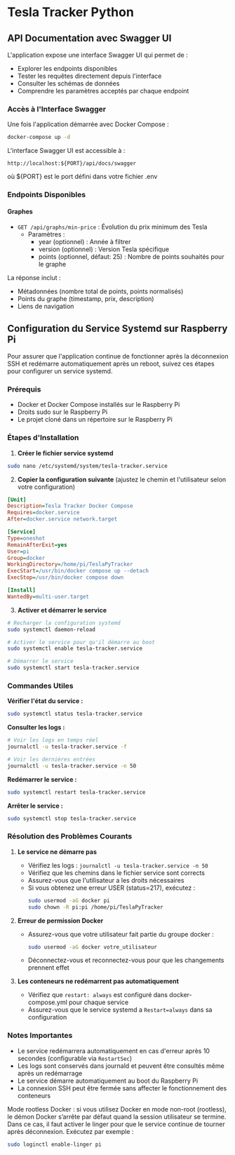 # Tesla Tracker Python

## API Documentation avec Swagger UI

L'application expose une interface Swagger UI qui permet de :
- Explorer les endpoints disponibles
- Tester les requêtes directement depuis l'interface
- Consulter les schémas de données
- Comprendre les paramètres acceptés par chaque endpoint

### Accès à l'Interface Swagger

Une fois l'application démarrée avec Docker Compose :
```bash
docker-compose up -d
```

L'interface Swagger UI est accessible à :
```
http://localhost:${PORT}/api/docs/swagger
```
où ${PORT} est le port défini dans votre fichier .env

### Endpoints Disponibles

#### Graphes
- `GET /api/graphs/min-price` : Évolution du prix minimum des Tesla
  - Paramètres :
    - year (optionnel) : Année à filtrer
    - version (optionnel) : Version Tesla spécifique
    - points (optionnel, défaut: 25) : Nombre de points souhaités pour le graphe

La réponse inclut :
- Métadonnées (nombre total de points, points normalisés)
- Points du graphe (timestamp, prix, description)
- Liens de navigation

## Configuration du Service Systemd sur Raspberry Pi

Pour assurer que l'application continue de fonctionner après la déconnexion SSH et redémarre automatiquement après un reboot, suivez ces étapes pour configurer un service systemd.

### Prérequis

- Docker et Docker Compose installés sur le Raspberry Pi
- Droits sudo sur le Raspberry Pi
- Le projet cloné dans un répertoire sur le Raspberry Pi

### Étapes d'Installation

1. **Créer le fichier service systemd**

```bash
sudo nano /etc/systemd/system/tesla-tracker.service
```

2. **Copier la configuration suivante** (ajustez le chemin et l'utilisateur selon votre configuration)

```ini
[Unit]
Description=Tesla Tracker Docker Compose
Requires=docker.service
After=docker.service network.target

[Service]
Type=oneshot
RemainAfterExit=yes
User=pi
Group=docker
WorkingDirectory=/home/pi/TeslaPyTracker
ExecStart=/usr/bin/docker compose up --detach
ExecStop=/usr/bin/docker compose down

[Install]
WantedBy=multi-user.target
```

3. **Activer et démarrer le service**

```bash
# Recharger la configuration systemd
sudo systemctl daemon-reload

# Activer le service pour qu'il démarre au boot
sudo systemctl enable tesla-tracker.service

# Démarrer le service
sudo systemctl start tesla-tracker.service
```

### Commandes Utiles

**Vérifier l'état du service :**
```bash
sudo systemctl status tesla-tracker.service
```

**Consulter les logs :**
```bash
# Voir les logs en temps réel
journalctl -u tesla-tracker.service -f

# Voir les dernières entrées
journalctl -u tesla-tracker.service -n 50
```

**Redémarrer le service :**
```bash
sudo systemctl restart tesla-tracker.service
```

**Arrêter le service :**
```bash
sudo systemctl stop tesla-tracker.service
```

### Résolution des Problèmes Courants

1. **Le service ne démarre pas**
   - Vérifiez les logs : `journalctl -u tesla-tracker.service -n 50`
   - Vérifiez que les chemins dans le fichier service sont corrects
   - Assurez-vous que l'utilisateur a les droits nécessaires
   - Si vous obtenez une erreur USER (status=217), exécutez :
     ```bash
     sudo usermod -aG docker pi
     sudo chown -R pi:pi /home/pi/TeslaPyTracker
     ```

2. **Erreur de permission Docker**
   - Assurez-vous que votre utilisateur fait partie du groupe docker :
     ```bash
     sudo usermod -aG docker votre_utilisateur
     ```
   - Déconnectez-vous et reconnectez-vous pour que les changements prennent effet

3. **Les conteneurs ne redémarrent pas automatiquement**
   - Vérifiez que `restart: always` est configuré dans docker-compose.yml pour chaque service
   - Assurez-vous que le service systemd a `Restart=always` dans sa configuration

### Notes Importantes

- Le service redémarrera automatiquement en cas d'erreur après 10 secondes (configurable via `RestartSec`)
- Les logs sont conservés dans journald et peuvent être consultés même après un redémarrage
- Le service démarre automatiquement au boot du Raspberry Pi
- La connexion SSH peut être fermée sans affecter le fonctionnement des conteneurs


Mode rootless Docker : si vous utilisez Docker en mode non-root (rootless), le démon Docker s’arrête par défaut quand la session utilisateur se termine. Dans ce cas, il faut activer le linger pour que le service continue de tourner après déconnexion. Exécutez par exemple :
```bash
sudo loginctl enable-linger pi
```